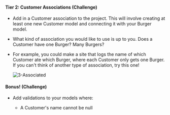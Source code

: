 #### Tier 2: Customer Associations (Challenge)

- Add in a Customer association to the project. This will involve creating at least one new Customer model and connecting it with your Burger model.

- What kind of association you would like to use is up to you. Does a Customer have one Burger? Many Burgers?

- For example, you could make a site that logs the name of which Customer ate which Burger, where each Customer only gets one Burger. If you can't think of another type of association, try this one!

  ![3-Associated](Images/3-Associated.jpg)

#### Bonus! (Challenge)

- Add validations to your models where:

  - A Customer's name cannot be null
